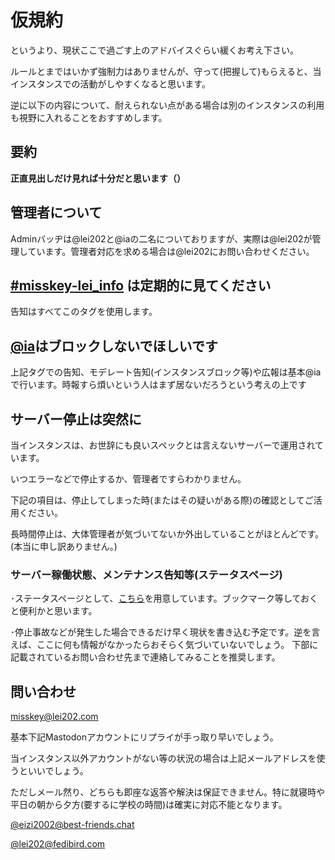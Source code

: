 # 仮規約
というより、現状ここで過ごす上のアドバイスぐらい緩くお考え下さい。

ルールとまではいかず強制力はありませんが、守って(把握して)もらえると、当インスタンスでの活動がしやすくなると思います。

逆に以下の内容について、耐えられない点がある場合は別のインスタンスの利用も視野に入れることをおすすめします。

## 要約
**正直見出しだけ見れば十分だと思います（）**



## 管理者について
Adminバッヂは@lei202と@iaの二名についておりますが、実際は@lei202が管理しています。管理者対応を求める場合は@lei202にお問い合わせください。

## [#misskey-lei_info](https://misskey.lei202.com/tags/misskey-lei_info) は定期的に見てください
告知はすべてこのタグを使用します。

## [@ia](https://misskey.lei202.com/@ia/)はブロックしないでほしいです
上記タグでの告知、モデレート告知(インスタンスブロック等)や広報は基本@iaで行います。時報すら煩いという人はまず居ないだろうという考えの上です

## サーバー停止は突然に
当インスタンスは、お世辞にも良いスペックとは言えないサーバーで運用されています。

いつエラーなどで停止するか、管理者ですらわかりません。

下記の項目は、停止してしまった時(またはその疑いがある際)の確認としてご活用ください。

長時間停止は、大体管理者が気づいてないか外出していることがほとんどです。(本当に申し訳ありません。)

### サーバー稼働状態、メンテナンス告知等(ステータスページ)

･ステータスページとして、[こちら](https://status.lei202.com/)を用意しています。ブックマーク等しておくと便利かと思います。

･停止事故などが発生した場合できるだけ早く現状を書き込む予定です。逆を言えば、ここに何も情報がなかったらおそらく気づいていないでしょう。
下部に記載されているお問い合わせ先まで連絡してみることを推奨します。

## 問い合わせ
misskey@lei202.com

基本下記Mastodonアカウントにリプライが手っ取り早いでしょう。

当インスタンス以外アカウントがない等の状況の場合は上記メールアドレスを使うといいでしょう。

ただしメール然り、どちらも即座な返答や解決は保証できません。特に就寝時や平日の朝から夕方(要するに学校の時間)は確実に対応不能となります。

[@eizi2002@best-friends.chat](https://best-friends.chat/@eizi2002)

[@lei202@fedibird.com](https://fedibird.com/@lei202)
